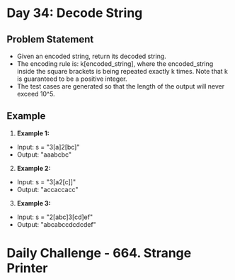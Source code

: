 # Day 34:  Decode String

## Problem Statement
- Given an encoded string, return its decoded string.
- The encoding rule is: k[encoded_string], where the encoded_string inside the square brackets is being repeated exactly k times. Note that k is guaranteed to be a positive integer.
- The test cases are generated so that the length of the output will never exceed 10^5.
## Example

1. **Example 1:**
- Input: s = "3[a]2[bc]"
- Output: "aaabcbc"

2. **Example 2:**
- Input: s = "3[a2[c]]"
- Output: "accaccacc"

3. **Example 3:**
- Input: s = "2[abc]3[cd]ef"
- Output: "abcabccdcdcdef"


# Daily Challenge - 664. Strange Printer
